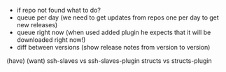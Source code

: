 * if repo not found what to do?
* queue per day (we need to get updates from repos one per day to get new releases)
* queue right now (when used added plugin he expects that it will be downloaded right now!)
* diff between versions (show release notes from version to version)



(have) (want)
ssh-slaves vs ssh-slaves-plugin
structs vs structs-plugin